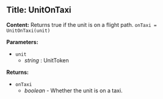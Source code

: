 ## Title: UnitOnTaxi

**Content:**
Returns true if the unit is on a flight path.
`onTaxi = UnitOnTaxi(unit)`

**Parameters:**
- `unit`
  - *string* : UnitToken

**Returns:**
- `onTaxi`
  - *boolean* - Whether the unit is on a taxi.